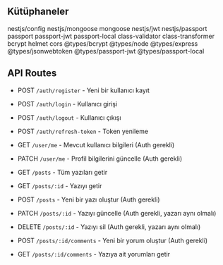 ## Kütüphaneler

nestjs/config
nestjs/mongoose
mongoose
nestjs/jwt
nestjs/passport
passport
passport-jwt
passport-local
class-validator
class-transformer
bcrypt
helmet
cors
@types/bcrypt
@types/node
@types/express
@types/jsonwebtoken
@types/passport-jwt
@types/passport-local

## API Routes

- POST `/auth/register` - Yeni bir kullanıcı kayıt
- POST `/auth/login` - Kullanıcı girişi
- POST `/auth/logout` - Kullanıcı çıkışı
- POST `/auth/refresh-token` - Token yenileme

- GET `/user/me` - Mevcut kullanıcı bilgileri (Auth gerekli)
- PATCH `/user/me` - Profil bilgilerini güncelle (Auth gerekli)

- GET `/posts` - Tüm yazıları getir
- GET `/posts/:id` - Yazıyı getir
- POST `/posts` - Yeni bir yazı oluştur (Auth gerekli)
- PATCH `/posts/:id` - Yazıyı güncelle (Auth gerekli, yazarı aynı olmalı)
- DELETE `/posts/:id` - Yazıyı sil (Auth gerekli, yazarı aynı olmalı)

- POST `/posts/:id/comments` - Yeni bir yorum oluştur (Auth gerekli)
- GET `/posts/:id/comments` - Yazıya ait yorumları getir
